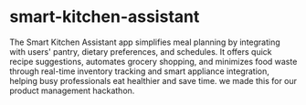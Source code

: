 # smart-kitchen-assistant
The Smart Kitchen Assistant app simplifies meal planning by integrating with users' pantry, dietary preferences, and schedules. It offers quick recipe suggestions, automates grocery shopping, and minimizes food waste through real-time inventory tracking and smart appliance integration, helping busy professionals eat healthier and save time​. 
we made this for our product management hackathon.
